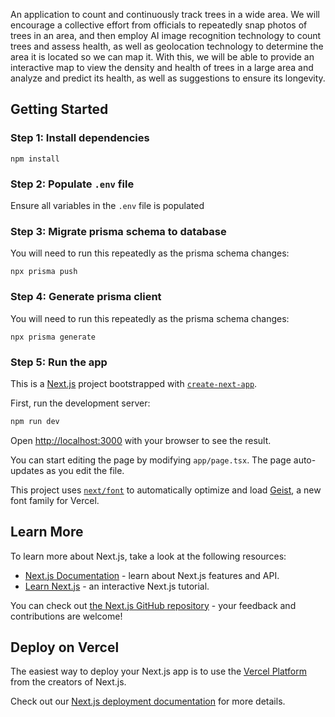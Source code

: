 An application to count and continuously track trees in a wide area. We will encourage a collective effort from officials to repeatedly snap photos of trees in an area, and then employ AI image recognition technology to count trees and assess health, as well as geolocation technology to determine the area it is located so we can map it. With this, we will be able to provide an interactive map to view the density and health of trees in a large area and analyze and predict its health, as well as suggestions to ensure its longevity.

## Getting Started

### Step 1: Install dependencies

```
npm install
```

### Step 2: Populate `.env` file

Ensure all variables in the `.env` file is populated

### Step 3: Migrate prisma schema to database

You will need to run this repeatedly as the prisma schema changes:
```
npx prisma push
```

### Step 4: Generate prisma client

You will need to run this repeatedly as the prisma schema changes:
```
npx prisma generate
```

### Step 5: Run the app

This is a [Next.js](https://nextjs.org) project bootstrapped with [`create-next-app`](https://nextjs.org/docs/app/api-reference/cli/create-next-app).

First, run the development server:

```bash
npm run dev
```

Open [http://localhost:3000](http://localhost:3000) with your browser to see the result.

You can start editing the page by modifying `app/page.tsx`. The page auto-updates as you edit the file.

This project uses [`next/font`](https://nextjs.org/docs/app/building-your-application/optimizing/fonts) to automatically optimize and load [Geist](https://vercel.com/font), a new font family for Vercel.

## Learn More

To learn more about Next.js, take a look at the following resources:

- [Next.js Documentation](https://nextjs.org/docs) - learn about Next.js features and API.
- [Learn Next.js](https://nextjs.org/learn) - an interactive Next.js tutorial.

You can check out [the Next.js GitHub repository](https://github.com/vercel/next.js) - your feedback and contributions are welcome!

## Deploy on Vercel

The easiest way to deploy your Next.js app is to use the [Vercel Platform](https://vercel.com/new?utm_medium=default-template&filter=next.js&utm_source=create-next-app&utm_campaign=create-next-app-readme) from the creators of Next.js.

Check out our [Next.js deployment documentation](https://nextjs.org/docs/app/building-your-application/deploying) for more details.
